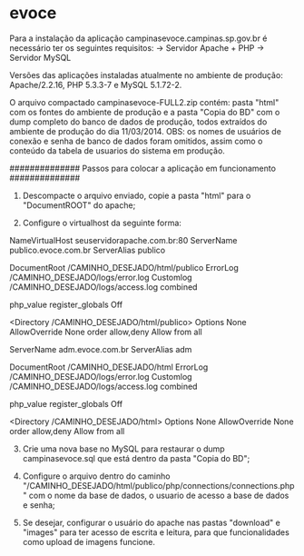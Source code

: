 # evoce

Para a instalação da aplicação campinasevoce.campinas.sp.gov.br é necessário ter os seguintes requisitos:
-> Servidor Apache + PHP
-> Servidor MySQL

Versões das aplicações instaladas atualmente no ambiente de produção: Apache/2.2.16, PHP 5.3.3-7 e MySQL 5.1.72-2.

O arquivo compactado campinasevoce-FULL2.zip contém: pasta "html" com os fontes do ambiente de produção e a pasta "Copia do BD" com o dump completo do banco de dados de produção, todos extraídos do ambiente de produção do dia 11/03/2014. OBS: os nomes de usuários de conexão e senha de banco de dados foram omitidos, assim como o conteúdo da tabela de usuarios do sistema em produção.



############## Passos para colocar a aplicação em funcionamento ##############

1. Descompacte o arquivo enviado, copie a pasta "html" para o "DocumentROOT" do apache;

2. Configure o virtualhost da seguinte forma:

NameVirtualHost seuservidorapache.com.br:80
<VirtualHost seuservidorapache.com.br:80>
  ServerName    publico.evoce.com.br
  ServerAlias   publico

  DocumentRoot  /CAMINHO_DESEJADO/html/publico
  ErrorLog      /CAMINHO_DESEJADO/logs/error.log
  Customlog     /CAMINHO_DESEJADO/logs/access.log combined

  php_value register_globals Off

  <Directory /CAMINHO_DESEJADO/html/publico>
        Options None
        AllowOverride None
        order allow,deny
        Allow from all
  </Directory>

</VirtualHost>


<VirtualHost seuservidorapache.com.br:80>
  ServerName    adm.evoce.com.br
  ServerAlias   adm

  DocumentRoot  /CAMINHO_DESEJADO/html
  ErrorLog      /CAMINHO_DESEJADO/logs/error.log
  Customlog     /CAMINHO_DESEJADO/logs/access.log combined

  php_value register_globals Off

  <Directory /CAMINHO_DESEJADO/html>
        Options None
        AllowOverride None
        order allow,deny
        Allow from all
  </Directory>

</VirtualHost>



3. Crie uma nova base no MySQL para restaurar o dump campinasevoce.sql que está dentro da pasta "Copia do BD";

4. Configure o arquivo dentro do caminho "/CAMINHO_DESEJADO/html/publico/php/connections/connections.php" com o nome da base de dados, o usuario de acesso a base de dados e senha;

5. Se desejar, configurar o usuário do apache nas pastas "download" e "images" para ter acesso de escrita e leitura, para que funcionalidades como upload de imagens funcione.
